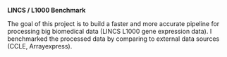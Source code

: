 __LINCS / L1000  Benchmark__


The goal of this project is to build a faster and more accurate pipeline for processing big biomedical data (LINCS L1000 gene expression data). I benchmarked the processed data by comparing to external data sources (CCLE, Arrayexpress).
